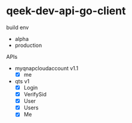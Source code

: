 # qeek-dev-api-go-client

build env
- alpha
- production

APIs

- myqnapcloudaccount v1.1
    - [x] me
    
- qts v1
    - [x] Login
    - [x] VerifySid
    - [x] User
    - [x] Users
    - [x] Me